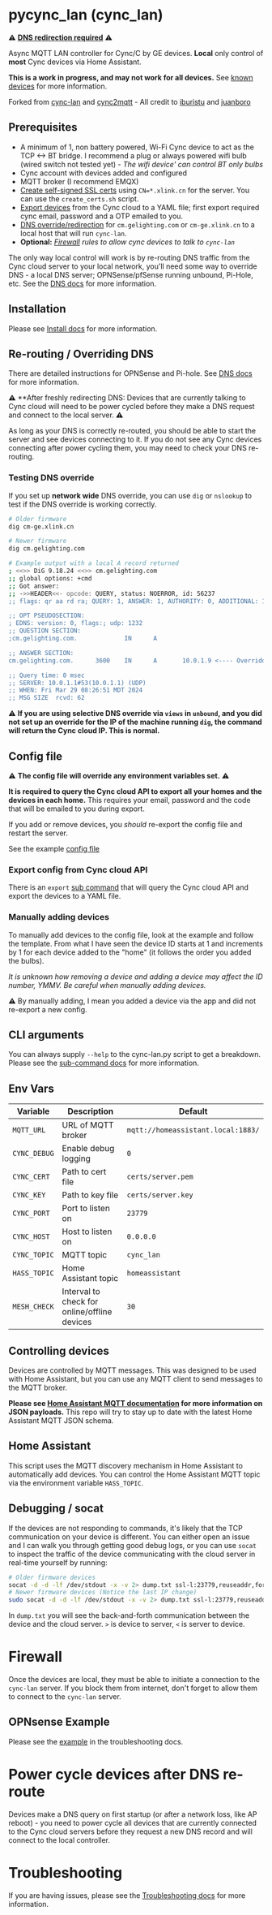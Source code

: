 # pycync_lan (cync_lan)
:warning: **[DNS redirection required](./docs/DNS.md)** :warning:

Async MQTT LAN controller for Cync/C by GE devices. **Local** only control
of **most** Cync devices via Home Assistant.

**This is a work in progress, and may not work for all devices.** 
See [known devices](docs/known_devices.md) for more information.

Forked from [cync-lan](https://github.com/iburistu/cync-lan) and 
[cync2mqtt](https://github.com/juanboro/cync2mqtt) - All credit to 
[iburistu](https://github.com/iburistu) and 
[juanboro](https://github.com/juanboro)

## Prerequisites
- A minimum of 1, non battery powered, Wi-Fi Cync device to act as the TCP <-> BT bridge. I recommend a plug or always powered wifi bulb (wired switch not tested yet) - *The wifi device' can control BT only bulbs*
- Cync account with devices added and configured
- MQTT broker (I recommend EMQX)
- [Create self-signed SSL certs](./docs/install.md#setup) using `CN=*.xlink.cn` for the server. You can use the `create_certs.sh` script.
- [Export devices](./docs/command_line_sub_commands.md#export) from the Cync cloud to a YAML file; first export required cync email, password and a OTP emailed to you.
- [DNS override/redirection](./docs/DNS.md) for `cm.gelighting.com` or `cm-ge.xlink.cn` to a local host that will run `cync-lan`.
- **Optional:** *[Firewall](#firewall) rules to allow cync devices to talk to `cync-lan`*

The only way local control will work is by re-routing DNS traffic from the 
Cync cloud server to your local network, you'll need some way to override 
DNS - a local DNS server; OPNSense/pfSense running unbound, Pi-Hole, etc. 
See the [DNS docs](docs/DNS.md) for more information.

## Installation
Please see [Install docs](./docs/install.md) for more information.

## Re-routing / Overriding DNS
There are detailed instructions for OPNSense and Pi-hole. 
See [DNS docs](docs/DNS.md) for more information.

:warning: **After freshly redirecting DNS: Devices that are currently
talking to Cync cloud will need to be power cycled before they make
a DNS request and connect to the local server. :warning:

As long as your DNS is correctly re-routed, you should be able to start 
the server and see devices connecting to it. If you do not see any Cync 
devices connecting after power cycling them, you may need to check your 
DNS re-routing.

### Testing DNS override
If you set up **network wide** DNS override, you can use `dig` or 
`nslookup` to test if the DNS override is working correctly.

 ```bash
# Older firmware
dig cm-ge.xlink.cn

# Newer firmware
dig cm.gelighting.com

# Example output with a local A record returned
; <<>> DiG 9.18.24 <<>> cm.gelighting.com
;; global options: +cmd
;; Got answer:
;; ->>HEADER<<- opcode: QUERY, status: NOERROR, id: 56237
;; flags: qr aa rd ra; QUERY: 1, ANSWER: 1, AUTHORITY: 0, ADDITIONAL: 1

;; OPT PSEUDOSECTION:
; EDNS: version: 0, flags:; udp: 1232
;; QUESTION SECTION:
;cm.gelighting.com.             IN      A

;; ANSWER SECTION:
cm.gelighting.com.      3600    IN      A       10.0.1.9 <---- Overridden to a local machine running cync-lan

;; Query time: 0 msec
;; SERVER: 10.0.1.1#53(10.0.1.1) (UDP)
;; WHEN: Fri Mar 29 08:26:51 MDT 2024
;; MSG SIZE  rcvd: 62
```

:warning: **If you are using selective DNS override via `views` in
`unbound`, and you did not set up an override for the IP of the
machine running `dig`, the command will return the Cync cloud IP.
This is normal.**

## Config file
:warning: **The config file will override any environment
variables set.** :warning:

**It is required to query the Cync cloud API to export all your homes
and the devices in each home.** This requires your email, password and
the code that will be emailed to you during export.

If you add or remove devices, you *should* re-export the config file
and restart the server.

See the example [config file](./cync_mesh_example.yaml)

### Export config from Cync cloud API
There is an `export` [sub command](./docs/command_line_sub_commands.md#export) 
that will query the Cync cloud API and export the devices to a YAML file.


### Manually adding devices
To manually add devices to the config file, look at the example and follow 
the template. From what I have seen the device ID starts at 1 and increments 
by 1 for each device added to the "home" (it follows the order you added 
the bulbs).

*It is unknown how removing a device and adding a device may affect the
ID number, YMMV. Be careful when manually adding devices.*

:warning: By manually adding, I mean you added a device via the app and 
did not re-export a new config.

## CLI arguments
You can always supply `--help` to the cync-lan.py script to get a 
breakdown. Please see the 
[sub-command docs](./docs/command_line_sub_commands.md) for more information.

## Env Vars
| Variable     | Description                                  | Default                            |
|--------------|----------------------------------------------|------------------------------------|
| `MQTT_URL`   | URL of MQTT broker                           | `mqtt://homeassistant.local:1883/` |
| `CYNC_DEBUG` | Enable debug logging                         | `0`                                |
| `CYNC_CERT`  | Path to cert file                            | `certs/server.pem`                 |
| `CYNC_KEY`   | Path to key file                             | `certs/server.key`                 |
| `CYNC_PORT`  | Port to listen on                            | `23779`                            |
| `CYNC_HOST`  | Host to listen on                            | `0.0.0.0`                          |
| `CYNC_TOPIC` | MQTT topic                                   | `cync_lan`                         |
| `HASS_TOPIC` | Home Assistant topic                         | `homeassistant`                    |
| `MESH_CHECK` | Interval to check for online/offline devices | `30`                               |

## Controlling devices
Devices are controlled by MQTT messages. This was designed to be used 
with Home Assistant, but you can use any MQTT client to send messages 
to the MQTT broker.

**Please see [Home Assistant MQTT documentation](https://www.home-assistant.io/integrations/light.mqtt/#json-schema) 
for more information on JSON payloads.** This repo will try to stay up to
date with the latest Home Assistant MQTT JSON schema.

## Home Assistant
This script uses the MQTT discovery mechanism in Home Assistant to 
automatically add devices. You can control the Home Assistant MQTT 
topic via the environment variable `HASS_TOPIC`.

## Debugging / socat
If the devices are not responding to commands, it's likely that the TCP
communication on your device is different. You can either open an issue 
and I can walk you through getting good debug logs, or you can use 
`socat` to inspect the traffic of the device communicating with the 
cloud server in real-time yourself by running:

```bash
# Older firmware devices
socat -d -d -lf /dev/stdout -x -v 2> dump.txt ssl-l:23779,reuseaddr,fork,cert=certs/server.pem,verify=0 openssl:34.73.130.191:23779,verify=0
# Newer firmware devices (Notice the last IP change)
sudo socat -d -d -lf /dev/stdout -x -v 2> dump.txt ssl-l:23779,reuseaddr,fork,cert=certs/server.pem,verify=0 openssl:35.196.85.236:23779,verify=0
```
In `dump.txt` you will see the back-and-forth communication between the device and the cloud server.
`>` is device to server, `<` is server to device.

# Firewall
Once the devices are local, they must be able to initiate a connection to 
the `cync-lan` server. If you block them from internet, don't forget to 
allow them to connect to the `cync-lan` server.

## OPNsense Example
Please see the [example](./docs/troubleshooting.md#opnsense-firewall-example)
in the troubleshooting docs.

# Power cycle devices after DNS re-route
Devices make a DNS query on first startup (or after a network loss,
like AP reboot) - you need to power cycle all devices that are currently 
connected to the Cync cloud servers before they request a new DNS record 
and will connect to the local controller.

# Troubleshooting
If you are having issues, please see the 
[Troubleshooting docs](docs/troubleshooting) for more information.